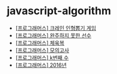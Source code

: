 # javascript-algorithm

- [\[프로그래머스\] 크레인 인형뽑기 게임](https://github.com/ksy90101/javascript-algorithm/tree/master/clanePuppeteerGame)
- [\[프로그래머스\] 완주하지 못한 선수](https://github.com/ksy90101/javascript-algorithm/tree/master/NotFinishedPlayer)
- [\[프로그래머스\] 체육복](https://github.com/ksy90101/javascript-algorithm/tree/master/gymsuit)
- [\[프로그래머스\] 모의고사](https://github.com/ksy90101/javascript-algorithm/tree/master/MockExam)
- [\[프로그래머스\] k번째 수](https://github.com/ksy90101/javascript-algorithm/tree/master/kthNumber)
- [\[프로그래머스\] 2016년](https://github.com/ksy90101/javascript-algorithm/tree/master/twothousandsixteenyear)
